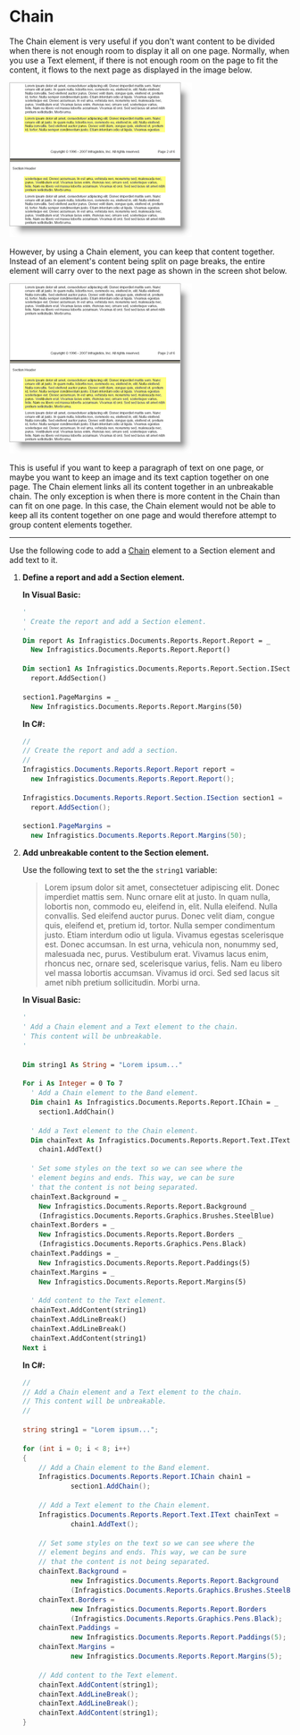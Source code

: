 ﻿<!--
|metadata|
{
    "fileName": "documentengine-chain",
    "controlName": "Infragistics Document Library",
    "tags": ["Layouts","Reporting"]
}
|metadata|
-->

# Chain

The Chain element is very useful if you don't want content to be divided when there is not enough room to display it all on one page. Normally, when you use a Text element, if there is not enough room on the page to fit the content, it flows to the next page as displayed in the image below.

![Shows how a Text element can split its content between two pages.](images/Chain_01.png)

However, by using a Chain element, you can keep that content together. Instead of an element's content being split on page breaks, the entire element will carry over to the next page as shown in the screen shot below.

![Shows how you can force the entire Text element to be forced to the second page.](images/Chain_02.png)

This is useful if you want to keep a paragraph of text on one page, or maybe you want to keep an image and its text caption together on one page. The Chain element links all its content together in an unbreakable chain. The only exception is when there is more content in the Chain than can fit on one page. In this case, the Chain element would not be able to keep all its content together on one page and would therefore attempt to group content elements together.

* * * * *

Use the following code to add a [Chain](Infragistics.Web.Mvc.Documents.Reports~Infragistics.Documents.Reports.Report.IChain.html "Link to the Web API Reference Guide to the IChain interface.") element to a Section element and add text to it.

1.  **Define a report and add a Section element.**

	**In Visual Basic:**
	
	```vb
	'
	' Create the report and add a Section element.
	'
	Dim report As Infragistics.Documents.Reports.Report.Report = _
	  New Infragistics.Documents.Reports.Report.Report()
	
	Dim section1 As Infragistics.Documents.Reports.Report.Section.ISection = _
	  report.AddSection()
	
	section1.PageMargins = _
	  New Infragistics.Documents.Reports.Report.Margins(50)
	```
	
	**In C#:**
	
	```csharp
	//
	// Create the report and add a section.
	//
	Infragistics.Documents.Reports.Report.Report report =
	  new Infragistics.Documents.Reports.Report.Report();
	
	Infragistics.Documents.Reports.Report.Section.ISection section1 =
	  report.AddSection();
	
	section1.PageMargins = 
	  new Infragistics.Documents.Reports.Report.Margins(50);
	```

2.  **Add unbreakable content to the Section element.**

	Use the following text to set the the `string1` variable:
	
	> Lorem ipsum dolor sit amet, consectetuer adipiscing elit. Donec imperdiet mattis sem. Nunc ornare elit at justo. In quam nulla, lobortis non, commodo eu, eleifend in, elit. Nulla eleifend. Nulla convallis. Sed eleifend auctor purus. Donec velit diam, congue quis, eleifend et, pretium id, tortor. Nulla semper condimentum justo. Etiam interdum odio ut ligula. Vivamus egestas scelerisque est. Donec accumsan. In est urna, vehicula non, nonummy sed, malesuada nec, purus. Vestibulum erat. Vivamus lacus enim, rhoncus nec, ornare sed, scelerisque varius, felis. Nam eu libero vel massa lobortis accumsan. Vivamus id orci. Sed sed lacus sit amet nibh pretium sollicitudin. Morbi urna.
	
	**In Visual Basic:**
	
	```vb
	'
	' Add a Chain element and a Text element to the chain.
	' This content will be unbreakable.
	'
	
	Dim string1 As String = "Lorem ipsum..."
	
	For i As Integer = 0 To 7
	  ' Add a Chain element to the Band element.
	  Dim chain1 As Infragistics.Documents.Reports.Report.IChain = _
	    section1.AddChain()
	
	  ' Add a Text element to the Chain element.
	  Dim chainText As Infragistics.Documents.Reports.Report.Text.IText = _
	    chain1.AddText()
	
	  ' Set some styles on the text so we can see where the 
	  ' element begins and ends. This way, we can be sure
	  ' that the content is not being separated.
	  chainText.Background = _
	    New Infragistics.Documents.Reports.Report.Background _
	    (Infragistics.Documents.Reports.Graphics.Brushes.SteelBlue)
	  chainText.Borders = _
	    New Infragistics.Documents.Reports.Report.Borders _
	    (Infragistics.Documents.Reports.Graphics.Pens.Black)
	  chainText.Paddings = _
	    New Infragistics.Documents.Reports.Report.Paddings(5)
	  chainText.Margins = _
	    New Infragistics.Documents.Reports.Report.Margins(5)
	
	  ' Add content to the Text element.
	  chainText.AddContent(string1)
	  chainText.AddLineBreak()
	  chainText.AddLineBreak()
	  chainText.AddContent(string1)
	Next i
	```
	
	**In C#:**
	
	```csharp
	//
	// Add a Chain element and a Text element to the chain.
	// This content will be unbreakable.
	//
	
	string string1 = "Lorem ipsum...";
	
	for (int i = 0; i < 8; i++)
	{
	    // Add a Chain element to the Band element.
	    Infragistics.Documents.Reports.Report.IChain chain1 =
	            section1.AddChain();
	
	    // Add a Text element to the Chain element.
	    Infragistics.Documents.Reports.Report.Text.IText chainText = 
	            chain1.AddText();
	
	    // Set some styles on the text so we can see where the 
	    // element begins and ends. This way, we can be sure
	    // that the content is not being separated.
	    chainText.Background = 
	            new Infragistics.Documents.Reports.Report.Background
	            (Infragistics.Documents.Reports.Graphics.Brushes.SteelBlue);
	    chainText.Borders = 
	            new Infragistics.Documents.Reports.Report.Borders
	            (Infragistics.Documents.Reports.Graphics.Pens.Black);
	    chainText.Paddings = 
	            new Infragistics.Documents.Reports.Report.Paddings(5);
	    chainText.Margins = 
	            new Infragistics.Documents.Reports.Report.Margins(5);
	
	    // Add content to the Text element.
	    chainText.AddContent(string1);
	    chainText.AddLineBreak();
	    chainText.AddLineBreak();
	    chainText.AddContent(string1);
	}
	```
